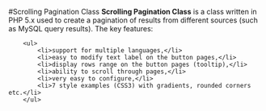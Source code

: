 #Scrolling Pagination Class
<b>Scrolling Pagination Class</b> is a class written in PHP 5.x used to create a pagination of results from different sources (such as MySQL query results). 
		The key features:
							
		<ul>
			<li>support for multiple languages,</li>
			<li>easy to modify text label on the button pages,</li>
			<li>display rows range on the button pages (tooltip),</li>
			<li>ability to scroll through pages,</li>
			<li>very easy to configure,</li>
			<li>7 style examples (CSS3) with gradients, rounded corners etc.</li>
		</ul>


				
